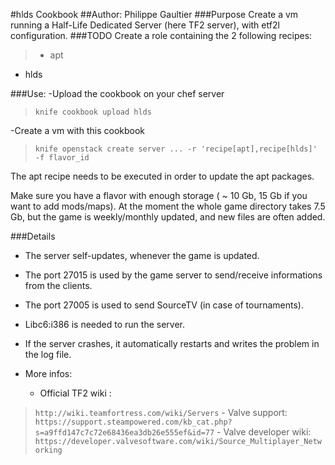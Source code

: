 #hlds Cookbook
##Author: Philippe Gaultier
###Purpose
Create a vm running a Half-Life Dedicated Server (here TF2 server), with etf2l configuration.
###TODO
Create a role containing the 2 following recipes:
>- apt
- hlds

###Use:
-Upload the cookbook on your chef server
>`knife cookbook upload hlds`

-Create a vm with this cookbook
>`knife openstack create server ... -r 'recipe[apt],recipe[hlds]' -f flavor_id`

The apt recipe needs to be executed in order to update the apt packages.

Make sure you have a flavor with enough storage ( ~ 10 Gb, 15 Gb if you want to add mods/maps). At the moment the whole game directory takes 7.5 Gb, but the game is weekly/monthly  updated, and new files are often added.

###Details
- The server self-updates, whenever the game is updated.

- The port 27015 is used by the game server to send/receive informations from the clients.

- The port 27005 is used to send SourceTV (in case of tournaments).

- Libc6:i386 is needed to run the server.

- If the server crashes, it automatically restarts and writes the problem in the log file.
- More infos: 
	- Official TF2 wiki : 
>`http://wiki.teamfortress.com/wiki/Servers`
	- Valve support: 
>`https://support.steampowered.com/kb_cat.php?s=a9ffd147c7c72e68436ea3db26e555ef&id=77`
	- Valve developer wiki: 
>`https://developer.valvesoftware.com/wiki/Source_Multiplayer_Networking`